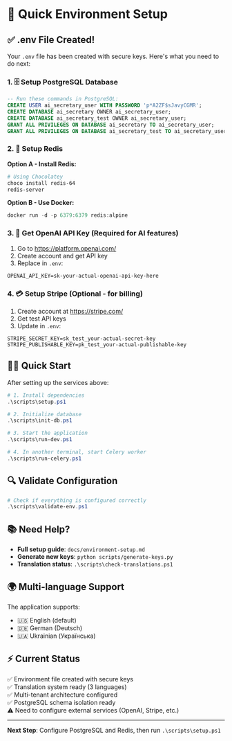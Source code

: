 # 🚀 Quick Environment Setup

## ✅ .env File Created!

Your `.env` file has been created with secure keys. Here's what you need to do next:

### 1. 🗄️ Setup PostgreSQL Database

```sql
-- Run these commands in PostgreSQL:
CREATE USER ai_secretary_user WITH PASSWORD 'p*A2ZF$sJavyCGMR';
CREATE DATABASE ai_secretary OWNER ai_secretary_user;
CREATE DATABASE ai_secretary_test OWNER ai_secretary_user;
GRANT ALL PRIVILEGES ON DATABASE ai_secretary TO ai_secretary_user;
GRANT ALL PRIVILEGES ON DATABASE ai_secretary_test TO ai_secretary_user;
```

### 2. 🔴 Setup Redis

**Option A - Install Redis:**
```powershell
# Using Chocolatey
choco install redis-64
redis-server
```

**Option B - Use Docker:**
```powershell
docker run -d -p 6379:6379 redis:alpine
```

### 3. 🤖 Get OpenAI API Key (Required for AI features)

1. Go to https://platform.openai.com/
2. Create account and get API key
3. Replace in `.env`:
```env
OPENAI_API_KEY=sk-your-actual-openai-api-key-here
```

### 4. 💳 Setup Stripe (Optional - for billing)

1. Create account at https://stripe.com/
2. Get test API keys
3. Update in `.env`:
```env
STRIPE_SECRET_KEY=sk_test_your-actual-secret-key
STRIPE_PUBLISHABLE_KEY=pk_test_your-actual-publishable-key
```

## 🏃‍♂️ Quick Start

After setting up the services above:

```powershell
# 1. Install dependencies
.\scripts\setup.ps1

# 2. Initialize database
.\scripts\init-db.ps1

# 3. Start the application
.\scripts\run-dev.ps1

# 4. In another terminal, start Celery worker
.\scripts\run-celery.ps1
```

## 🔍 Validate Configuration

```powershell
# Check if everything is configured correctly
.\scripts\validate-env.ps1
```

## 📚 Need Help?

- **Full setup guide**: `docs/environment-setup.md`
- **Generate new keys**: `python scripts/generate-keys.py`
- **Translation status**: `.\scripts\check-translations.ps1`

## 🌍 Multi-language Support

The application supports:
- 🇺🇸 English (default)
- 🇩🇪 German (Deutsch)
- 🇺🇦 Ukrainian (Українська)

## ⚡ Current Status

✅ Environment file created with secure keys  
✅ Translation system ready (3 languages)  
✅ Multi-tenant architecture configured  
✅ PostgreSQL schema isolation ready  
⚠️ Need to configure external services (OpenAI, Stripe, etc.)  

---

**Next Step**: Configure PostgreSQL and Redis, then run `.\scripts\setup.ps1`